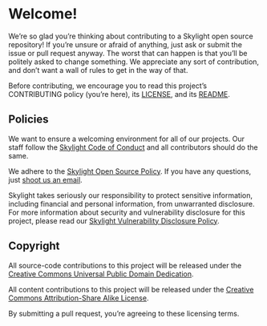 # Welcome!

We’re so glad you’re thinking about contributing to a Skylight open source repository! If you’re unsure or afraid of anything, just ask or submit the issue or pull request anyway. The worst that can happen is that you’ll be politely asked to change something. We appreciate any sort of contribution, and don’t want a wall of rules to get in the way of that.

Before contributing, we encourage you to read this project’s CONTRIBUTING policy (you’re here), its [LICENSE](LICENSE.md), and its [README](README.md).

## Policies

We want to ensure a welcoming environment for all of our projects. Our staff follow the [Skylight Code of Conduct](/company/policies/code-of-conduct/) and all contributors should do the same.

We adhere to the [Skylight Open Source Policy](/company/policies/open-source/). If you have any questions, just [shoot us an email](mailto:hello@skylight.digital).

Skylight takes seriously our responsibility to protect sensitive information, including financial and personal information, from unwarranted disclosure. For more information about security and vulnerability disclosure for this project, please read our [Skylight Vulnerability Disclosure Policy](/company/policies/vulnerability-disclosure/).

## Copyright

All source-code contributions to this project will be released under the [Creative Commons Universal Public Domain Dedication](https://creativecommons.org/publicdomain/zero/1.0/).

All content contributions to this project will be released under the [Creative Commons Attribution-Share Alike License](https://creativecommons.org/licenses/by-sa/4.0/).

By submitting a pull request, you’re agreeing to these licensing terms.
